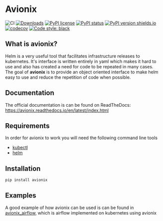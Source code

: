 
# Avionix

![CI](https://github.com/zbrookle/avionix/workflows/CI/badge.svg)
[![Downloads](https://pepy.tech/badge/avionix)](https://pepy.tech/project/avionix)
[![PyPI license](https://img.shields.io/pypi/l/avionix.svg)](https://github.com/zbrookle/avionix/blob/master/LICENSE.txt)
[![PyPI status](https://img.shields.io/pypi/status/avionix.svg)](https://pypi.python.org/pypi/avionix/)
[![PyPI version shields.io](https://img.shields.io/pypi/v/avionix.svg)](https://pypi.python.org/pypi/avionix/)
[![codecov](https://codecov.io/gh/zbrookle/avionix/branch/master/graph/badge.svg)](https://codecov.io/gh/zbrookle/avionix)
[![Code style: black](https://img.shields.io/badge/code%20style-black-000000.svg)](https://github.com/psf/black)

## What is avionix?

Helm is a very useful tool that facilitates infrastructure releases to kubernetes. It's 
interface is written entirely in yaml which makes it hard to use and also has
created a need for code to be repeated in many cases. The goal of **avionix** is to
provide an object oriented interface to make helm easy to use and reduce the
repetition of code when possible.
   
## Documentation

The official documentation is can be found on ReadTheDocs: https://avionix.readthedocs.io/en/latest/index.html
   
## Requirements

In order for avionix to work you will need the following command line tools

- [kubectl](https://kubernetes.io/docs/tasks/tools/install-kubectl/)
- [helm](https://helm.sh/docs/intro/install/)
   
## Installation

```bash
pip install avionix
```

## Examples

A good example of how avionix can be used is can be found in [avionix_airflow](https://github.com/zbrookle/avionix_airflow), which
 is airflow implemented on kubernetes using avionix